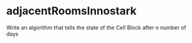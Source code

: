 # adjacentRoomsInnostark
Write an algorithm that tells the state of the Cell Block after n number of days
